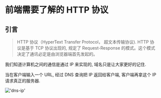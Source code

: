 # 前端需要了解的 HTTP 协议

## 引言
> HTTP 协议（HyperText Transfer Protocol， 超文本传输协议). HTTP 协议是基于 TCP 协议出现的, 规定了 Request-Response 的模式。这个模式决定了通讯必定是由浏览器端首先发起的。

我们知道计算机之间的通信是通过 IP 来实现的, 域名只是让大家更好的记住.

当在客户端输入一个 URL, 经过 DNS 查询把 IP 返回给客户端, 客户端再拿这个 IP 请求真正的服务器.

!['dns-ip']('./dns-ip.png')

